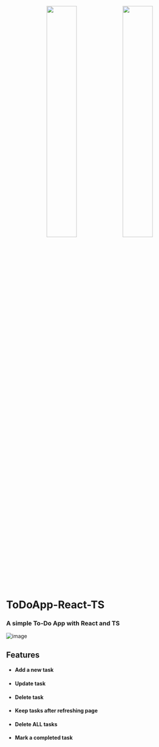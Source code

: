 <p align="center">
    <img src="https://user-images.githubusercontent.com/62269745/174906065-7bb63e14-879a-4740-849c-0821697aeec2.png#gh-light-mode-only" width="40%">
    <img src="https://user-images.githubusercontent.com/62269745/174906068-aad23112-20fe-4ec8-877f-3ee1d9ec0a69.png#gh-dark-mode-only" width="40%">
</p>


# ToDoApp-React-TS
### A simple To-Do App with React and TS 
![image](https://user-images.githubusercontent.com/108607595/208295272-2b49a717-d2ed-4407-902c-fd92e1b26052.png)


## Features                                

- #### Add a new task 
- #### Update task 
- #### Delete task
- #### Keep tasks after refreshing page
- #### Delete ALL tasks
- #### Mark a completed task 
